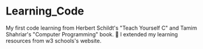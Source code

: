 # Learning_Code
My first code learning from Herbert Schildt's "Teach Yourself C" 
and Tamim Shahriar's "Computer Programming" book.
:book:
I extended my learning resources from w3 schools's website.